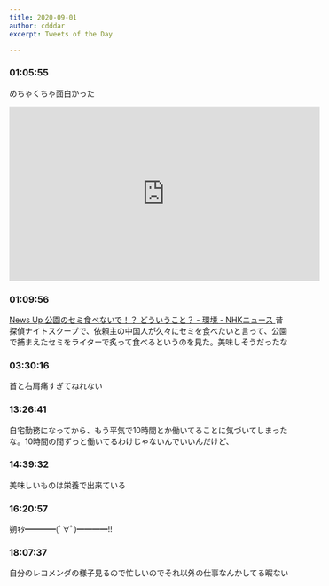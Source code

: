 ```yaml
---
title: 2020-09-01
author: cdddar
excerpt: Tweets of the Day

---
```


### 01:05:55

めちゃくちゃ面白かった
<iframe width="560" height="315" src="https://www.youtube.com/embed/Il_I-3P-k2w" frameborder="0" allow="accelerometer; autoplay; encrypted-media; gyroscope; picture-in-picture" allowfullscreen></iframe>

### 01:09:56

[News Up 公園のセミ食べないで！？ どういうこと？ - 環境 - NHKニュース ](https://www3.nhk.or.jp/news/html/20200831/amp/k10012586271000.html?__twitter_impression=true)
昔探偵ナイトスクープで、依頼主の中国人が久々にセミを食べたいと言って、公園で捕まえたセミをライターで炙って食べるというのを見た。美味しそうだったな

### 03:30:16

首と右肩痛すぎてねれない

### 13:26:41

自宅勤務になってから、もう平気で10時間とか働いてることに気づいてしまったな。10時間の間ずっと働いてるわけじゃないんでいいんだけど、

### 14:39:32

美味しいものは栄養で出来ている

### 16:20:57

朔ｷﾀ━━━━(ﾟ∀ﾟ)━━━━!!

### 18:07:37

自分のレコメンダの様子見るので忙しいのでそれ以外の仕事なんかしてる暇ない
